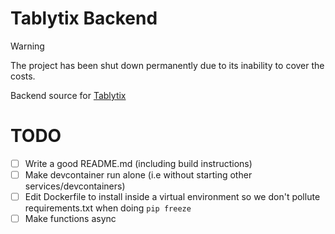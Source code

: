 # Tablytix Backend

> [!WARNING]  
> The project has been shut down permanently due to its inability to cover the costs.

Backend source for [Tablytix](https://tablytix.vercel.app)

# TODO
- [ ] Write a good README.md (including build instructions)
- [ ] Make devcontainer run alone (i.e without starting other services/devcontainers)
- [ ] Edit Dockerfile to install inside a virtual environment so we don't pollute requirements.txt when doing `pip freeze`
- [ ] Make functions async
